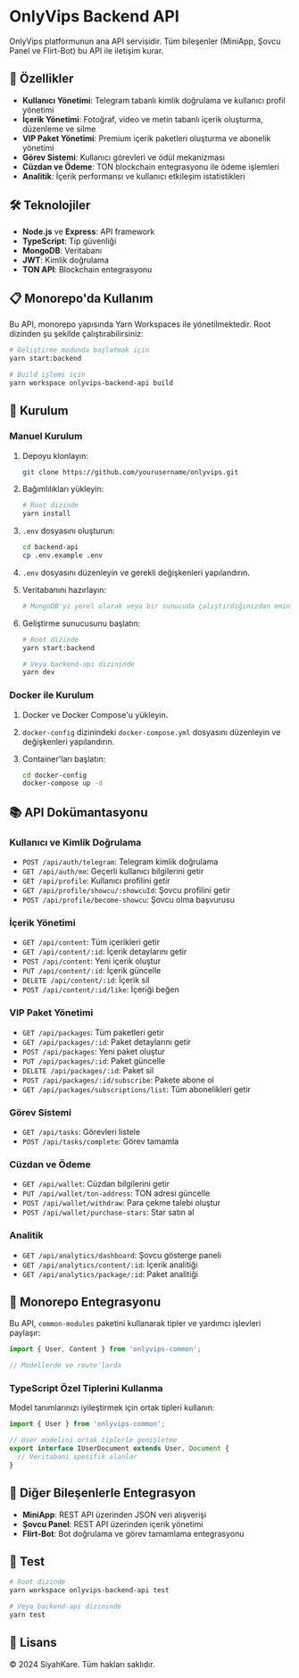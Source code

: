 # OnlyVips Backend API

OnlyVips platformunun ana API servisidir. Tüm bileşenler (MiniApp, Şovcu Panel ve Flirt-Bot) bu API ile iletişim kurar.

## 🚀 Özellikler

- **Kullanıcı Yönetimi**: Telegram tabanlı kimlik doğrulama ve kullanıcı profil yönetimi
- **İçerik Yönetimi**: Fotoğraf, video ve metin tabanlı içerik oluşturma, düzenleme ve silme
- **VIP Paket Yönetimi**: Premium içerik paketleri oluşturma ve abonelik yönetimi
- **Görev Sistemi**: Kullanıcı görevleri ve ödül mekanizması
- **Cüzdan ve Ödeme**: TON blockchain entegrasyonu ile ödeme işlemleri
- **Analitik**: İçerik performansı ve kullanıcı etkileşim istatistikleri

## 🛠️ Teknolojiler

- **Node.js** ve **Express**: API framework
- **TypeScript**: Tip güvenliği
- **MongoDB**: Veritabanı
- **JWT**: Kimlik doğrulama
- **TON API**: Blockchain entegrasyonu

## 📋 Monorepo'da Kullanım

Bu API, monorepo yapısında Yarn Workspaces ile yönetilmektedir. Root dizinden şu şekilde çalıştırabilirsiniz:

```bash
# Geliştirme modunda başlatmak için
yarn start:backend

# Build işlemi için
yarn workspace onlyvips-backend-api build
```

## 🚀 Kurulum

### Manuel Kurulum

1. Depoyu klonlayın:
   ```bash
   git clone https://github.com/yourusername/onlyvips.git
   ```

2. Bağımlılıkları yükleyin:
   ```bash
   # Root dizinde
   yarn install
   ```

3. `.env` dosyasını oluşturun:
   ```bash
   cd backend-api
   cp .env.example .env
   ```

4. `.env` dosyasını düzenleyin ve gerekli değişkenleri yapılandırın.

5. Veritabanını hazırlayın:
   ```bash
   # MongoDB'yi yerel olarak veya bir sunucuda çalıştırdığınızdan emin olun
   ```

6. Geliştirme sunucusunu başlatın:
   ```bash
   # Root dizinde
   yarn start:backend
   
   # Veya backend-api dizininde
   yarn dev
   ```

### Docker ile Kurulum

1. Docker ve Docker Compose'u yükleyin.

2. `docker-config` dizinindeki `docker-compose.yml` dosyasını düzenleyin ve değişkenleri yapılandırın.

3. Container'ları başlatın:
   ```bash
   cd docker-config
   docker-compose up -d
   ```

## 📚 API Dokümantasyonu

### Kullanıcı ve Kimlik Doğrulama

- `POST /api/auth/telegram`: Telegram kimlik doğrulama
- `GET /api/auth/me`: Geçerli kullanıcı bilgilerini getir
- `GET /api/profile`: Kullanıcı profilini getir
- `GET /api/profile/showcu/:showcuId`: Şovcu profilini getir
- `POST /api/profile/become-showcu`: Şovcu olma başvurusu

### İçerik Yönetimi

- `GET /api/content`: Tüm içerikleri getir
- `GET /api/content/:id`: İçerik detaylarını getir
- `POST /api/content`: Yeni içerik oluştur
- `PUT /api/content/:id`: İçerik güncelle
- `DELETE /api/content/:id`: İçerik sil
- `POST /api/content/:id/like`: İçeriği beğen

### VIP Paket Yönetimi

- `GET /api/packages`: Tüm paketleri getir
- `GET /api/packages/:id`: Paket detaylarını getir
- `POST /api/packages`: Yeni paket oluştur
- `PUT /api/packages/:id`: Paket güncelle
- `DELETE /api/packages/:id`: Paket sil
- `POST /api/packages/:id/subscribe`: Pakete abone ol
- `GET /api/packages/subscriptions/list`: Tüm abonelikleri getir

### Görev Sistemi

- `GET /api/tasks`: Görevleri listele
- `POST /api/tasks/complete`: Görev tamamla

### Cüzdan ve Ödeme

- `GET /api/wallet`: Cüzdan bilgilerini getir
- `PUT /api/wallet/ton-address`: TON adresi güncelle
- `POST /api/wallet/withdraw`: Para çekme talebi oluştur
- `POST /api/wallet/purchase-stars`: Star satın al

### Analitik

- `GET /api/analytics/dashboard`: Şovcu gösterge paneli
- `GET /api/analytics/content/:id`: İçerik analitiği
- `GET /api/analytics/package/:id`: Paket analitiği

## 🔄 Monorepo Entegrasyonu

Bu API, `common-modules` paketini kullanarak tipler ve yardımcı işlevleri paylaşır:

```typescript
import { User, Content } from 'onlyvips-common';

// Modellerde ve route'larda 
```

### TypeScript Özel Tiplerini Kullanma

Model tanımlarınızı iyileştirmek için ortak tipleri kullanın:

```typescript
import { User } from 'onlyvips-common';

// User modelini ortak tiplerle genişletme
export interface IUserDocument extends User, Document {
  // Veritabanı spesifik alanlar
}
```

## 🔗 Diğer Bileşenlerle Entegrasyon

- **MiniApp**: REST API üzerinden JSON veri alışverişi
- **Şovcu Panel**: REST API üzerinden içerik yönetimi
- **Flirt-Bot**: Bot doğrulama ve görev tamamlama entegrasyonu

## 🧪 Test

```bash
# Root dizinde
yarn workspace onlyvips-backend-api test

# Veya backend-api dizininde
yarn test
```

## 📄 Lisans

© 2024 SiyahKare. Tüm hakları saklıdır.

